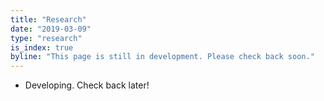 ```yaml
---
title: "Research"
date: "2019-03-09"
type: "research"
is_index: true
byline: "This page is still in development. Please check back soon."
---
```

- Developing. Check back later!